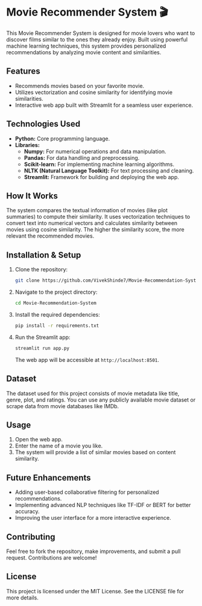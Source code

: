 # Movie Recommender System 🎬

This Movie Recommender System is designed for movie lovers who want to discover films similar to the ones they already enjoy. Built using powerful machine learning techniques, this system provides personalized recommendations by analyzing movie content and similarities.

## Features
- Recommends movies based on your favorite movie.
- Utilizes vectorization and cosine similarity for identifying movie similarities.
- Interactive web app built with Streamlit for a seamless user experience.

## Technologies Used
- **Python:** Core programming language.
- **Libraries:**
  - **Numpy:** For numerical operations and data manipulation.
  - **Pandas:** For data handling and preprocessing.
  - **Scikit-learn:** For implementing machine learning algorithms.
  - **NLTK (Natural Language Toolkit):** For text processing and cleaning.
  - **Streamlit:** Framework for building and deploying the web app.

## How It Works
The system compares the textual information of movies (like plot summaries) to compute their similarity. It uses vectorization techniques to convert text into numerical vectors and calculates similarity between movies using cosine similarity. The higher the similarity score, the more relevant the recommended movies.

## Installation & Setup
1. Clone the repository:
    ```bash
    git clone https://github.com/VivekShinde7/Movie-Recommendation-System
    ```

2. Navigate to the project directory:
    ```bash
    cd Movie-Recommendation-System
    ```

3. Install the required dependencies:
    ```bash
    pip install -r requirements.txt
    ```

4. Run the Streamlit app:
    ```bash
    streamlit run app.py
    ```
   The web app will be accessible at `http://localhost:8501`.

## Dataset
The dataset used for this project consists of movie metadata like title, genre, plot, and ratings. You can use any publicly available movie dataset or scrape data from movie databases like IMDb.

## Usage
1. Open the web app.
2. Enter the name of a movie you like.
3. The system will provide a list of similar movies based on content similarity.

## Future Enhancements
- Adding user-based collaborative filtering for personalized recommendations.
- Implementing advanced NLP techniques like TF-IDF or BERT for better accuracy.
- Improving the user interface for a more interactive experience.

## Contributing
Feel free to fork the repository, make improvements, and submit a pull request. Contributions are welcome!

## License
This project is licensed under the MIT License. See the LICENSE file for more details.
